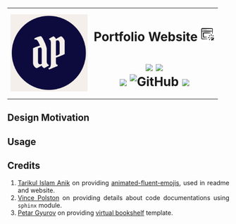 <div align = "center">
  <table style="width:100%; border-collapse: collapse; border: none;">
    <tr>
      <th><a href = "https://zenithclown.github.io/minimalist-resume/"><img height = "175" width = "175" src = "./favicon/logo_small.png"></a></th>
      <th>
        <h1 align = "center">
          Portfolio Website <a href = "https://zenithclown.github.io/minimalist-resume/"><img height = "32" width = "32" src = "./assets/images/readme/www_logo.png"></a> <br>
          <a href = "https://www.linkedin.com/in/dpramanik/"><img height="16" width="16" src="https://unpkg.com/simple-icons@v3/icons/linkedin.svg"/></a>
          <a href = "https://github.com/ZenithClown"><img height="16" width="16" src="https://unpkg.com/simple-icons@v3/icons/github.svg"/></a>
          <a href = "https://gitlab.com/ZenithClown/"><img height="16" width="16" src="https://unpkg.com/simple-icons@v3/icons/gitlab.svg"/></a>
          <a href = "https://www.researchgate.net/profile/Debmalya_Pramanik2"><img height="16" width="16" src="https://unpkg.com/simple-icons@v3/icons/researchgate.svg"/></a>
          <a href = "https://www.kaggle.com/dPramanik/"><img height="16" width="16" src="https://unpkg.com/simple-icons@v3/icons/kaggle.svg"/></a>
          <a href = "https://app.pluralsight.com/profile/Debmalya-Pramanik/"><img height="16" width="16" src="https://unpkg.com/simple-icons@v3/icons/pluralsight.svg"/></a>
          <a href = "https://stackoverflow.com/users/6623589/"><img height="16" width="16" src="https://unpkg.com/simple-icons@v3/icons/stackoverflow.svg"/></a>
          <a href = "https://www.hackerrank.com/dPramanik"><img height="16" width="16" src="https://unpkg.com/simple-icons@v3/icons/hackerrank.svg"/></a>
          <br>
          <a href = "https://web.whatsapp.com/send?phone=917980092850"><img src = "https://img.shields.io/badge/Contact%20Me-(%2B91)%2079800%2092850-lightgrey?style=plastic&logo=whatsapp"></a>
          <a href="mailto:dPramanik.official@gmail.com"><img src = "https://img.shields.io/badge/Contact%20Me-Email-lightgrey?style=plastic&logo=gmail"></a>
          <br>
          <img src = "https://img.shields.io/badge/Code-Passing-blue?style=plastic&logo=latex">
          <img alt="GitHub" src="https://img.shields.io/github/license/ZenithClown/minimalist-resume?style=plastic">
          <img src = "https://img.shields.io/badge/Version-0.1-%23226b5d?style=plastic">
        </h1>
      </th>
    </tr>
  </table>
</div>

<div align = "justify">

## Design Motivation

## Usage

## Credits

1. [Tarikul Islam Anik](https://github.com/Tarikul-Islam-Anik) on providing [animated-fluent-emojis](https://github.com/Tarikul-Islam-Anik/Animated-Fluent-Emojis), used in readme and website.
2. [Vince Polston](https://www.youtube.com/watch?v=cJDdVVjjoK0) on providing details about code documentations using `sphinx` module.
3. [Petar Gyurov](https://github.com/petargyurov) on providing [virtual bookshelf](https://github.com/petargyurov/virtual-bookshelf) template.

</div>
